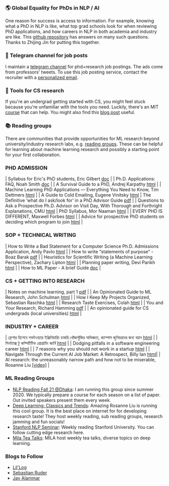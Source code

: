 ### 🌎 Global Equality for PhDs in NLP / AI
One reason for success is access to information. For example, knowing what a PhD in NLP is like, what top grad schools look for when reviewing PhD applications, and how careers in NLP in both academia and industry are like. This [github repository](https://github.com/zhijing-jin/nlp-phd-global-equality) has answers on many such questions. Thanks to Zhijing Jin for putting this together.

### 🍩 Telegram channel for job posts 
I maintain a [telegram channel](https://t.me/s/msphdprof) for phd+research job postings. The ads come from professors' tweets. To use this job posting service, contact the recruiter with a [personalized email](http://eugenevinitsky.github.io/posts/2020-12-25-coldemails.html). 


### 🧰 Tools for CS research 
If you're an undergrad getting started with CS, you might feel stuck because you're unfamiliar with the tools you need. Luckily, there's an MIT [course](https://missing.csail.mit.edu) that can help. You might also find this [blog post](https://kentonmurray.com/blogs/hackingphd.html) useful.
 

### 📚 Reading groups
There are communities that provide opportunities for ML research beyond university/industry research labs, e.g. [reading groups](#research-reading-groups). These can be helpful for learning about machine learning research and possibly a starting point for your first collaboration.


### PHD ADMISSION

| Syllabus for Eric's PhD students, Eric Gilbert [doc](https://docs.google.com/document/d/11D3kHElzS2HQxTwPqcaTnU5HCJ8WGE5brTXI4KLf4dM/edit) |
| Ph.D. Applications: FAQ, Noah Smith [doc](https://docs.google.com/document/d/1lT-bsIP0GKfh8l5sQnM2hCzzR9prt-QLx16rimUOdIM/edit) |
| A Survival Guide to a PhD, Andrej Karpathy [html](http://karpathy.github.io/2016/09/07/phd/) |
| Machine Learning PhD Applications — Everything You Need to Know, Tim Dettmers [html](https://timdettmers.com/2018/11/26/phd-applications/) |
| A Guide to Cold Emailing, Eugene Vinitsky [html](http://eugenevinitsky.github.io/posts/2020-12-25-coldemails.html)
| The Definitive ‘what do I ask/look for’ in a PhD Advisor Guide [pdf](https://www.cs.columbia.edu/wp-content/uploads/2019/03/Get-Advisor.pdf) |
| Questions to Ask a Prospective Ph.D. Advisor on Visit Day, With Thorough and Forthright Explanations, CMU [html](https://blog.ml.cmu.edu/2020/03/02/questions-to-ask-a-prospective-ph-d-advisor-on-visit-day-with-thorough-and-forthright-explanations/)
| PhD Syllabus, Mor Naaman [html](https://stechlab.github.io/phd-syllabus/) |
| EVERY PHD IS DIFFERENT, Maxwell Forbes [html](https://maxwellforbes.com/posts/every-phd-is-different) |
| Advice for prospective PhD students on deciding which program to join [html](https://angelhof.github.io/2020/07/05/advice_for_prospective_phd_students.html) |

### SOP + TECHNICAL WRITING

| How to Write a Bad Statement for a Computer Science Ph.D. Admissions Application, Andy Pavlo [html](https://www.cs.cmu.edu/~pavlo/blog/2015/10/how-to-write-a-bad-statement-for-a-computer-science-phd-admissions-application.html) |
| How to write “statements of purpose” - Boaz Barak [pdf](https://www.boazbarak.org/Papers/howto_statement_of_purpose.pdf) |
| Heuristics for Scientific Writing (a Machine Learning Perspective), Zachary Lipton [html](http://approximatelycorrect.com/2018/01/29/heuristics-technical-scientific-writing-machine-learning-perspective/) |
| Planning paper writing, Devi Parikh [html](https://deviparikh.medium.com/planning-paper-writing-553f497e8839) |
| How to ML Paper - A brief Guide [doc](https://docs.google.com/document/d/16R1E2ExKUCP5SlXWHr-KzbVDx9DBUclra-EbU8IB-iE/edit?usp=sharing) |


### CS + GETTING INTO RESEARCH

| Notes on machine learning, part 1 [pdf](https://drive.google.com/file/d/1kBnhA6O5aZl61jfzXrFL3kLwAcURuyc1/view) |
| An Opinionated Guide to ML Research, John Schulman [html](http://joschu.net/blog/opinionated-guide-ml-research.html) |
| How I Keep My Projects Organized, Sebastian Raschka [html](https://sebastianraschka.com/blog/2021/project-management.html) |
| Research Taste Exercises, Colah [html](http://colah.github.io/notes/taste/) |
| You and Your Research, Richard Hamming [pdf](https://www.cs.virginia.edu/~robins/YouAndYourResearch.pdf) |
| An opinionated guide for CS undergrads (local universities) [html](https://rabiul.me/cs/2022/10/23/an-opinionated-guide-for-cs-undergrads/) |

### INDUSTRY + CAREER

| ফ্রেশার হিশেবে সফটওয়্যার ইঞ্জিনিয়ারিং চাকরি খোঁজাখুঁজির অভিজ্ঞতা, ক্যাম্পাস জুনিয়রদের জন্য বয়ান [html](https://rabiul.me/cs/2019/01/30/software-engineering-job-hacking-as-a-fresh-graduate-nstu/) |
| সিনট্যাক্স টু কম্পিটিটিভ প্রোগ্রামিং জার্নি [html](https://rabiul.me/computation/2016/05/01/syntax-to-competitive-programming/) |
| Dodging pitfalls in a software engineering career [html](https://rabiul.me/cs/2019/01/30/dodging-pitfalls-in-a-software-engineering-career/) |
| 7 reasons why you should not work in a startup [html](https://rabiul.me/cs/2019/01/30/7-reasons-why-you-should-not-work-in-a-startup/) |
| Navigate Through the Current AI Job Market: A Retrospect, Billy Ian [html](http://billy-inn.github.io/blog/2022/01/06/navigate-through-the-current-ai-job-market-a-retrospect/)|
| AI research: the unreasonably narrow path and how not to be miserable, Rosanne Liu [[video]](https://youtu.be/0blQp0_9NwY) |

### ML Reading Groups
 - [NLP Reading Fall 21 @Dhaka](http://nlpdhaka.com/):  I am running this group since summer 2020. We typically prepare a course for each season on a list of paper. Out invited speakers present them every week. 
 - [Deep Learning: Classics and Trends](http://mlcollective.org/dlct/): Amazing Rosanne Liu is running this cool group. It is the best place on internet for for developing research taste! They host weekly reading, sub reading groups, research jamming and fun socials!  
 - [Stanford NLP Seminar](https://nlp.stanford.edu/seminar/): Weekly reading Stanford University. You can follow cutting edge research here.
 - [Mila Tea Talks](https://sites.google.com/lisa.iro.umontreal.ca/tea-talks/home): MILA host weekly tea talks, diverse topics on deep learning.

### Blogs to Follow
 - [Lil'Log](https://lilianweng.github.io/lil-log/)
 - [Sebastian Ruder](https://ruder.io/)
 - [Jay Alammar](http://jalammar.github.io/)